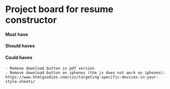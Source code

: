 
# Project board for resume constructor

#### Must have

#### Should haves

#### Could haves

    - Remove download button in pdf version
    - Remove download button on iphones (the js does not work on iphones): https://www.htmlgoodies.com/css/targeting-specific-devices-in-your-style-sheets/
